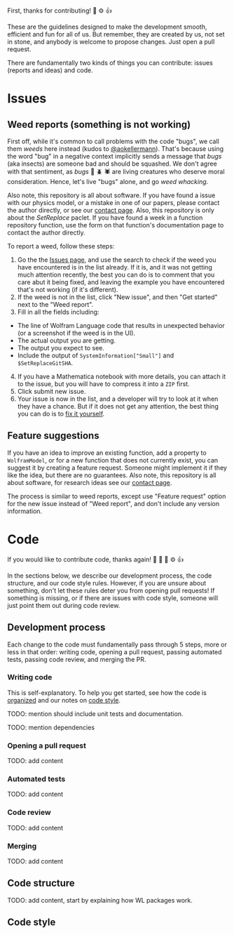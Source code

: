 First, thanks for contributing! :balloon: :gear: :thumbsup:

These are the guidelines designed to make the development smooth, efficient and fun for all of us. But remember, they are created by us, not set in stone, and anybody is welcome to propose changes. Just open a pull request.

There are fundamentally two kinds of things you can contribute: issues (reports and ideas) and code.

# Issues

## Weed reports (something is not working)

First off, while it's common to call problems with the code "bugs", we call them *weeds* here instead (kudos to [@aokellermann](https://github.com/aokellermann)). That's because using the word "bug" in a negative context implicitly sends a message that *bugs* (aka insects) are someone bad and should be squashed. We don't agree with that sentiment, as *bugs* :ant: :beetle: :spider: are living creatures who deserve moral consideration. Hence, let's live "bugs" alone, and go *weed whacking*.

Also note, this repository is all about software. If you have found a issue with our physics model, or a mistake in one of our papers, please contact the author directly, or see our [contact page](???). Also, this repository is only about the *SetReplace* paclet. If you have found a week in a function repository function, use the form on that function's documentation page to contact the author directly.

To report a weed, follow these steps:
1. Go the the [Issues page](https://github.com/maxitg/SetReplace/issues), and use the search to check if the weed you have encountered is in the list already. If it is, and it was not getting much attention recently, the best you can do is to comment that you care abut it being fixed, and leaving the example you have encountered that's not working (if it's different).
2. If the weed is not in the list, click "New issue", and then "Get started" next to the "Weed report".
3. Fill in all the fields including:
  * The line of Wolfram Language code that results in unexpected behavior (or a screenshot if the weed is in the UI).
  * The actual output you are getting.
  * The output you expect to see.
  * Include the output of `SystemInformation["Small"]` and `$SetReplaceGitSHA`.
4. If you have a Mathematica notebook with more details, you can attach it to the issue, but you will have to compress it into a `ZIP` first.
5. Click submit new issue.
6. Your issue is now in the list, and a developer will try to look at it when they have a chance. But if it does not get any attention, the best thing you can do is to [fix it yourself](#code).

## Feature suggestions

If you have an idea to improve an existing function, add a property to `WolframModel`, or for a new function that does not currently exist, you can suggest it by creating a feature request. Someone might implement it if they like the idea, but there are no guarantees. Also note, this repository is all about software, for research ideas see our [contact page](???).

The process is similar to weed reports, except use "Feature request" option for the new issue instead of "Weed report", and don't include any version information.

# Code

If you would like to contribute code, thanks again! :balloon: :balloon: :balloon: :gear: :thumbsup:

In the sections below, we describe our development process, the code structure, and our code style rules. However, if you are unsure about something, don't let these rules deter you from opening pull requests! If something is missing, or if there are issues with code style, someone will just point them out during code review.

## Development process

Each change to the code must fundamentally pass through 5 steps, more or less in that order: writing code, opening a pull request, passing automated tests, passing code review, and merging the PR.

### Writing code

This is self-explanatory. To help you get started, see how the code is [organized](#code-structure) and our notes on [code style](#code-style).

TODO: mention should include unit tests and documentation.

TODO: mention dependencies

### Opening a pull request

TODO: add content

### Automated tests

TODO: add content

### Code review

TODO: add content

### Merging

TODO: add content

## Code structure

TODO: add content, start by explaining how WL packages work.

## Code style
